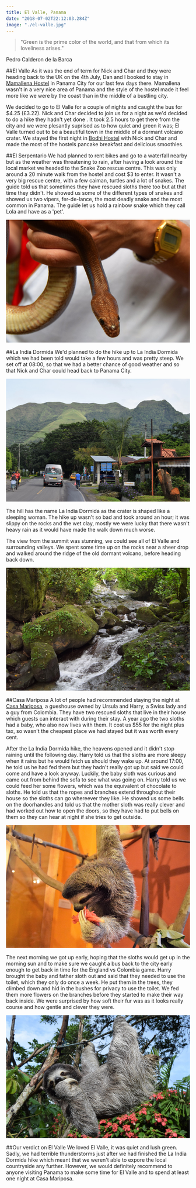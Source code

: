 ```yaml
---
title: El Valle, Panama
date: "2018-07-02T22:12:03.284Z"
image: "./el-valle.jpg"
---
```


>"Green is the prime color of the world, and that from which its loveliness arises."

Pedro Calderon de la Barca

##El Valle
As it was the end of term for Nick and Char and they were heading back to the UK on the 4th July, Dan and I booked to stay in [Mamallena Hostel](http://www.mamallena.com/) in Panama City for our last few days there. Mamallena wasn't in a very nice area of Panama and the style of the hostel made it feel more like we were by the coast than in the middle of a bustling city.

We decided to go to El Valle for a couple of nights and caught the bus for $4.25 (£3.22). Nick and Char decided to join us for a night as we'd decided to do a hike they hadn't yet done . It took 2.5 hours to get there from the city and we were plesantly suprised as to how quiet and green it was; El Valle turned out to be a beautiful town in the middle of a dormant volcano crater. We stayed the first night in [Bodhi Hostel](https://www.bodhihostels.com) with Nick and Char and made the most of the hostels pancake breakfast and delicious smoothies.

##El Serpentario
We had planned to rent bikes and go to a waterfall nearby but as the weather was threatening to rain, after having a look around the local market we headed to the Snake Zoo rescue centre. This was only around a 20 minute walk from the hostel and cost $3 to enter. It wasn't a very big rescue centre, with a few caiman, turtles and a lot of snakes. The guide told us that sometimes they have rescued sloths there too but at that time they didn't. He showed us some of the different types of snakes and showed us two vipers, fer-de-lance, the most deadly snake and the most common in Panama. The guide let us hold a rainbow snake which they call Lola and have as a 'pet'.

![Snake](./snake.jpg "Snake")

##La India Dormida
We'd planned to do the hike up to La India Dormida which we had been told would take a few hours and was pretty steep. We set off at 08:00, so that we had a better chance of good weather and so that Nick and Char could head back to Panama City.

![La India Dormida](./la-india-dormida.jpg "La India Dormida")

The hill has the name La India Dormida as the crater is shaped like a sleeping woman. The hike up wasn't so bad and took around an hour; it was slippy on the rocks and the wet clay, mostly we were lucky that there wasn't heavy rain as it would have made the walk down much worse.

The view from the summit was stunning, we could see all of El Valle and surrounding valleys. We spent some time up on the rocks near a sheer drop and walked around the ridge of the old dormant volcano, before heading back down.

![Stream](./stream.jpg "Stream")

##Casa Mariposa
A lot of people had recommended staying the night at [Casa Mariposa](http://www.casamariposaelvalle.com), a gueshouse owned by Ursula and Harry, a Swiss lady and a guy from Colombia. They have two rescued sloths that live in their house which guests can interact with during their stay. A year ago the two sloths had a baby, who also now lives with them. It cost us $55 for the night plus tax, so wasn't the cheapest place we had stayed but it was worth every cent.

After the La India Dormida hike, the heavens opened and it didn't stop raining until the following day. Harry told us that the sloths are more sleepy when it rains but he would fetch us should they wake up. At around 17:00, he told us he had fed them but they hadn't really got up but said we could come and have a look anyway. Luckily, the baby sloth was curious and came out from behind the sofa to see what was going on. Harry told us we could feed her some flowers, which was the equivalent of chocolate to sloths. He told us that the ropes and branches extend throughout their house so the sloths can go whereever they like. He showed us some bells on the doorhandles and told us that the mother sloth was really clever and had worked out how to open the doors, so they have had to put bells on them so they can hear at night if she tries to get outside.

![Sloths](./baby-sloth.jpg "Sloths")

The next morning we got up early, hoping that the sloths would get up in the morning sun and to make sure we caught a bus back to the city early enough to get back in time for the England vs Colombia game. Harry brought the baby and father sloth out and said that they needed to use the toilet, which they only do once a week. He put them in the trees, they climbed down and hid in the bushes for privacy to use the toilet. We fed them more flowers on the branches before they started to make their way back inside. We were surprised by how soft their fur was as it looks really course and how gentle and clever they were.

![Sloths](./sloth.jpg "Sloths")

##Our verdict on El Valle
We loved El Valle, it was quiet and lush green. Sadly, we had terrible thunderstorms just after we had finished the La India Dormida hike which meant that we weren't able to expore the local countryside any further. However, we would definitely recommend to anyone visiting Panama to make some time for El Valle and to spend at least one night at Casa Mariposa.